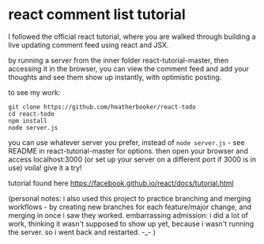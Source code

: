 # react comment list tutorial


I followed the official react tutorial, where you are walked through building a live updating comment feed using react and JSX.

by running a server from the inner folder react-tutorial-master, then accessing it in the browser, you can view the comment feed and add your thoughts and see them show up instantly, with optimistic posting.

to see my work:
```
git clone https://github.com/heatherbooker/react-todo
cd react-todo
npm install
node server.js 
```
you can use whatever server you prefer, instead of `node server.js` - see README in react-tutorial-master for options.
then open your browser and access localhost:3000 (or set up your server on a different port if 3000 is in use)
voila! give it a try!

tutorial found here https://facebook.github.io/react/docs/tutorial.html

(personal notes: i also used this project to practice branching and merging workflows - by creating new branches for each feature/major change, and merging in once i saw they worked. embarrassing admission: i did a lot of work, thinking it wasn't supposed to show up yet, because i wasn't running the server. so i went back and restarted. -_- )